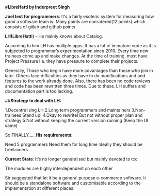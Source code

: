 #**LibreHatti by Inderpreet Singh**

**Joel test for programmers**: It's a fairly esoteric system for measuring how good a software team is. Many points are considered(12 points) which consists of gitlab and github points

**LH(LibreHatti)** - He mainly knows about Catalog.

According to him LH has multiple apps. It has a lot of immature code as it is subjected to programmer’s experimentation since 2010. Every time new trainees come up and make changes. At the time of training, most have Project Pressure i.e. they have pressure to complete their projects. 

Generally, Those who begin have more advantages than those who join in later. Others face difficulties as they have to do modifications and add features to the work already done. Also, there has been no code reviews and code has been rewritten three times. Due to these, LH suffers and documentation part is too lacking.

##**Strategy to deal with LH:**

1.Decentralising LH
2.Long term programmers and maintainers
3.Non-trainees Stand up!
4.Okay to rewrite!
   But not without proper plan and strategy
5.Not without keeping the current version running
   (Keep the UI same)

So FINALLY…...**His requirements:**

Need 5 programmers
Need them for long time 
Ideally they should be freelancers

**Current State**: It’s no longer generalised but mainly devoted to tcc

The modules are highly interdependent on each other

Sir suggested that let it be a general purpose e-commerce software. It should be a standalone software and customisable according to the implementation at different places.



